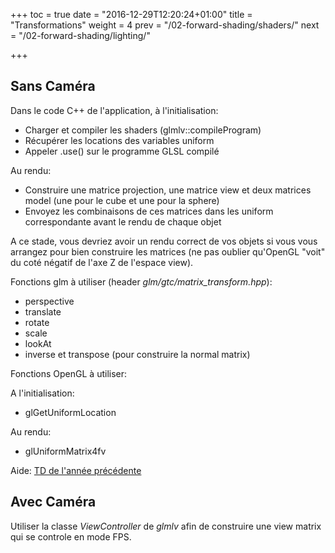 +++
toc = true
date = "2016-12-29T12:20:24+01:00"
title = "Transformations"
weight = 4
prev = "/02-forward-shading/shaders/"
next = "/02-forward-shading/lighting/"

+++

## Sans Caméra

Dans le code C++ de l'application, à l'initialisation:

- Charger et compiler les shaders (glmlv::compileProgram)
- Récupérer les locations des variables uniform
- Appeler .use() sur le programme GLSL compilé

Au rendu:

- Construire une matrice projection, une matrice view et deux matrices model (une pour le cube et une pour la sphere)
- Envoyez les combinaisons de ces matrices dans les uniform correspondante avant le rendu de chaque objet

A ce stade, vous devriez avoir un rendu correct de vos objets si vous vous arrangez pour bien construire les matrices (ne pas oublier qu'OpenGL "voit" du coté négatif de l'axe Z de l'espace view).

Fonctions glm à utiliser (header *glm/gtc/matrix_transform.hpp*):

- perspective
- translate
- rotate
- scale
- lookAt
- inverse et transpose (pour construire la normal matrix)

Fonctions OpenGL à utiliser:

A l'initialisation:

- glGetUniformLocation

Au rendu:

- glUniformMatrix4fv

Aide: [TD de l'année précédente](http://igm.univ-mlv.fr/~lnoel/index.php?section=teaching&teaching=opengl&teaching_section=tds&td=td6#intro)

## Avec Caméra

Utiliser la classe *ViewController* de *glmlv* afin de construire une view matrix qui se controle en mode FPS.